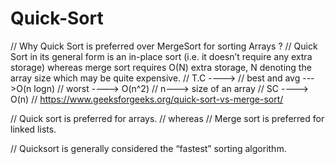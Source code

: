 # Quick-Sort
// Why Quick Sort is preferred over MergeSort for sorting Arrays ?
// Quick Sort in its general form is an in-place sort (i.e. it doesn’t require any extra storage) whereas merge sort requires O(N) extra storage, N denoting the array size which may be quite expensive.
// T.C ----> 
// best and avg --->O(n logn)
// worst ----> O(n^2)
// n---> size of an array
// SC ----> O(n)
// https://www.geeksforgeeks.org/quick-sort-vs-merge-sort/

// Quick sort is preferred for arrays.
// whereas
// Merge sort is preferred for linked lists.

// Quicksort is generally considered the “fastest” sorting algorithm.
